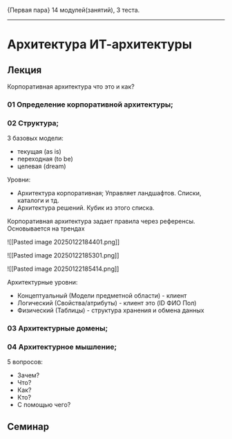 {Первая пара}
14 модулей(занятий), 3 теста.
***
# Архитектура ИТ-архитектуры
## Лекция
Корпоративная архитектура что это и как?
### 01 Определение корпоративной архитектуры;

### 02 Структура;
3 базовых модели:
- текущая (as is)
- переходная (to be)
- целевая (dream)

Уровни:
- Архитектура корпоративная;
Управляет ландшафтов. Списки, каталоги и тд.
- Архитектура решений.
Кубик из этого списка.

Корпоративная архитектура задает правила через референсы. Основывается на трендах

![[Pasted image 20250122184401.png]]

![[Pasted image 20250122185301.png]]

![[Pasted image 20250122185414.png]]

Архитектурные уровни:
- Концептуальный (Модели предметной области) - клиент
- Логический (Свойства/атрибуты) - клиент это (ID ФИО Пол)
- Физический (Таблицы) - структура хранения и обмена данных 
### 03 Архитектурные домены;

### 04 Архитектурное мышление;
5 вопросов:
- Зачем?
- Что?
- Как?
- Кто?
- С помощью чего?


## Семинар
